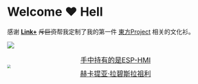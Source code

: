 # Welcome ♥ Hell

感谢 **[Link+](https://sotwild.github.io/blog/link/introduction/Link.html)** ~~斥巨资~~帮我定制了我的第一件 [東方Project](/popularization/20220223.html) 相关的文化衫。

![](https://s1.328888.xyz/2022/10/01/Myf9S.jpg)

<center><font size="3"><a href="/blog/sotwild/20220812.html" target="" title="">手中持有的是ESP-HMI</a></font></center>



<img src="https://upload.thwiki.cc/5/54/%E8%B5%AB%E5%8D%A1%E6%8F%90%E4%BA%9A%C2%B7%E6%8B%89%E7%A2%A7%E6%96%AF%E6%8B%89%E7%A5%96%E5%88%A9%EF%BC%88%E7%BB%80%E7%8F%A0%E4%BC%A0%E7%AB%8B%E7%BB%98%EF%BC%89.png" style="zoom:50%;" />

<center><font size="3"><a href="https://thwiki.cc/%E8%B5%AB%E5%8D%A1%E6%8F%90%E4%BA%9A%C2%B7%E6%8B%89%E7%A2%A7%E6%96%AF%E6%8B%89%E7%A5%96%E5%88%A9" target="" title="">赫卡提亚·拉碧斯拉祖利</a></font></center>